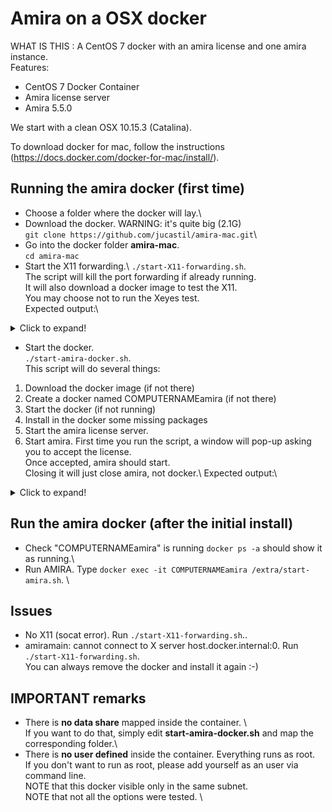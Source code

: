 # Amira on a OSX docker
WHAT IS THIS : 
A CentOS 7 docker with an amira license and one amira instance.  
Features:  
- CentOS 7 Docker Container 
- Amira license server
- Amira 5.5.0

We start with a clean OSX 10.15.3 (Catalina).

To download docker for mac, follow the instructions (https://docs.docker.com/docker-for-mac/install/).   

## Running the amira docker (first time)

- Choose a folder where the docker will lay.\  
- Download the docker. WARNING: it's quite big (2.1G) \
 ``git clone https://github.com/jucastil/amira-mac.git``\  
- Go into the docker folder **amira-mac**.\
``cd amira-mac``
- Start the X11 forwarding.\ 
``./start-X11-forwarding.sh``.\
The script will kill the port forwarding if already running.\
It will also download a docker image to test the X11.\
You may choose not to run the Xeyes test.\
Expected output:\

<details>
  <summary>Click to expand!</summary>
  
  ```javascript
 
  Setting up X11 forwarding using socat
  
  Check if socat is already running
  socat port seems to be free
  Check if socat is installed
  /usr/local/Cellar/socat/1.7.3.4/bin/filan
  /usr/local/Cellar/socat/1.7.3.4/bin/procan
  /usr/local/Cellar/socat/1.7.3.4/bin/socat
  /usr/local/Cellar/socat/1.7.3.4/share/man/man1/socat.1
  Socat should be availabe
  Starting socat
  Starting headless XQuartz
   Do you wish to run the Xeyes test (Y/N)?Y
  Gathering your IP
  Your IP seems to be: XXXX
  Calling an Xeyes docker

  WARNING: the docker image will be downloaded if not present
  WARNING: the script will not end until you close the Xeyes
  
  No more tests to do... exiting
  
  All systems OK  
  ```
</details>

- Start the docker.\
``./start-amira-docker.sh``. \
This script will do several things:
1. Download the docker image (if not there)
2. Create a docker named COMPUTERNAMEamira (if not there) 
3. Start the docker (if not running)
4. Install in the docker some missing packages 
5. Start the amira license server.
6. Start amira.
First time you run the script, a window will pop-up asking you to accept the license.\
Once accepted, amira should start.\
Closing it will just close amira, not docker.\ 
Expected output:\

<details>
  <summary>Click to expand!</summary>
  
  ```javascript
        Setting up your amira docker 
  
        Default docker name now:  COMPUTERNAMEamira
        Is the name OK (Y/N)?Y
        Continuing
        Pulling docker image
        Using default tag: latest
        latest: Pulling from andrewklau/centos-lamp
        Status: Downloaded newer image for andrewklau/centos-lamp:latest
        docker.io/andrewklau/centos-lamp:latest
        Image installed
        No docker named COMPUTERNAMEamira listed. Creating it
        a25230663a71e12eade526d29fa782bf558ed19c123bc7bce71cfada3bb219b2
        A docker COMPUTERNAMEamira created. Running post-creation and first run
        ... now packages installed...
        Complete!
        ...done. Customizing docker...
        Licensing for: sbmm329amira
        ...done. Starting license server...
        ...done. All ready to launch.
         Using arch-LinuxAMD64-Optimize ...
 
  ```
</details>

## Run the amira docker (after the initial install)
- Check "COMPUTERNAMEamira" is running ``docker ps -a`` should show it as running.\
- Run AMIRA. Type ``docker exec -it COMPUTERNAMEamira /extra/start-amira.sh``. \

## Issues 
- No X11 (socat error).  Run ``./start-X11-forwarding.sh``.\. <br>
- amiramain: cannot connect to X server host.docker.internal:0. Run ``./start-X11-forwarding.sh``.\
You can always remove the docker and install it again :-)

## IMPORTANT remarks

- There is **no data share** mapped inside the container. \  
If you want to do that, simply edit **start-amira-docker.sh** and map the corresponding folder.\
- There is **no user defined** inside the container. Everything runs as root.\
If you don't want to run as root, please add yourself as an user via command line. \
NOTE that this docker visible only in the same subnet. \
NOTE that not all the options were tested. \
